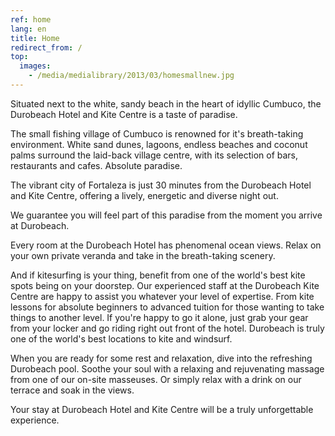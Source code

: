 ```yaml
---
ref: home
lang: en
title: Home
redirect_from: /
top:
  images:
    - /media/medialibrary/2013/03/homesmallnew.jpg
---
```

Situated next to the white, sandy beach in the heart of idyllic Cumbuco, the Durobeach Hotel and Kite Centre is a taste of paradise.

The small fishing village of Cumbuco is renowned for it's breath-taking environment. White sand dunes, lagoons, endless beaches and coconut palms surround the laid-back village centre, with its selection of bars, restaurants and cafes. Absolute paradise.

The vibrant city of Fortaleza is just 30 minutes from the Durobeach Hotel and Kite Centre, offering a lively, energetic and diverse night out.

We guarantee you will feel part of this paradise from the moment you arrive at Durobeach.

Every room at the Durobeach Hotel has phenomenal ocean views. Relax on your own private veranda and take in the breath-taking scenery.

And if kitesurfing is your thing, benefit from one of the world's best kite spots being on your doorstep. Our experienced staff at the Durobeach Kite Centre are happy to assist you whatever your level of expertise. From kite lessons for absolute beginners to advanced tuition for those wanting to take things to another level. If you're happy to go it alone, just grab your gear from your locker and go riding right out front of the hotel. Durobeach is truly one of the world's best locations to kite and windsurf.

When you are ready for some rest and relaxation, dive into the refreshing Durobeach pool. Soothe your soul with a relaxing and rejuvenating massage from one of our on-site masseuses. Or simply relax with a drink on our terrace and soak in the views.

Your stay at Durobeach Hotel and Kite Centre will be a truly unforgettable experience.
